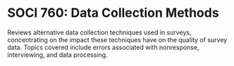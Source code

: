 # SOCI 760: Data Collection Methods

Reviews alternative data collection techniques used in surveys, concentrating on the impact these techniques have on the quality of survey data. Topics covered include errors associated with nonresponse, interviewing, and data processing.